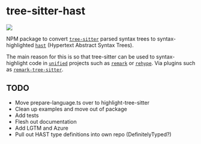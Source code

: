 # tree-sitter-hast

[![](https://img.shields.io/npm/v/tree-sitter-hast.svg)](https://www.npmjs.com/package/tree-sitter-hast)

NPM package to convert [`tree-sitter`](https://tree-sitter.github.io/) parsed syntax trees to syntax-highlighted [`hast`](https://github.com/syntax-tree/hast) (Hypertext Abstract Syntax Trees).

The main reason for this is so that tree-sitter can be used to syntax-highlight code in [`unified`](https://unified.js.org/) projects such as [`remark`](https://github.com/remarkjs/remark) or [`rehype`](https://github.com/rehypejs/rehype). Via plugins such as [`remark-tree-sitter`](https://github.com/samlanning/remark-tree-sitter).

## TODO

* Move prepare-language.ts over to highlight-tree-sitter
* Clean up examples and move out of package
* Add tests
* Flesh out documentation
* Add LGTM and Azure
* Pull out HAST type definitions into own repo (DefinitelyTyped?)
